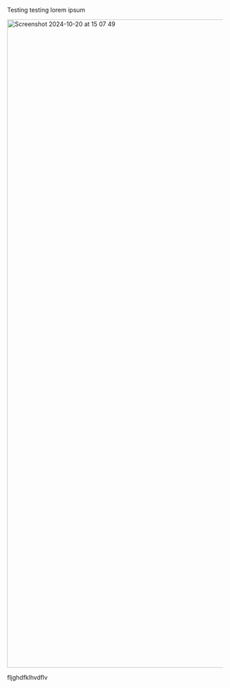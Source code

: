 Testing testing lorem ipsum 

<img width="1512" alt="Screenshot 2024-10-20 at 15 07 49" src="https://github.com/user-attachments/assets/036c8110-e796-4b44-9388-2bfac3e24440">

fljghdfklhvdflv
